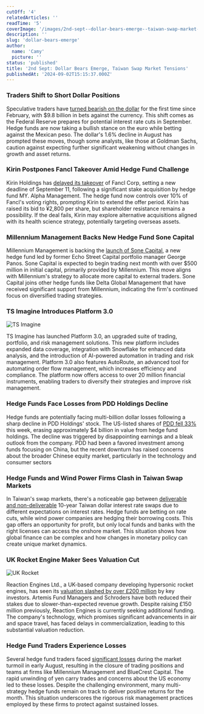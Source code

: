```yaml
---
cutOff: '4'
relatedArticles: ''
readTime: '5'
coverImage: '/images/2nd-sept--dollar-bears-emerge--taiwan-swap-market-tensions-b-I1NT.webp'
description: ''
slug: 'dollar-bears-emerge'
author:
  name: 'Camy'
  picture: ''
status: 'published'
title: '2nd Sept: Dollar Bears Emerge, Taiwan Swap Market Tensions'
publishedAt: '2024-09-02T15:15:37.000Z'
---
```


### Traders Shift to Short Dollar Positions

Speculative traders have [turned bearish on the dollar](https://www.bnnbloomberg.ca/investing/2024/08/30/speculative-traders-turn-short-dollar-as-fed-rate-cuts-loom/) for the first time since February, with $9.8 billion in bets against the currency. This shift comes as the Federal Reserve prepares for potential interest rate cuts in September. Hedge funds are now taking a bullish stance on the euro while betting against the Mexican peso. The dollar's 1.6% decline in August has prompted these moves, though some analysts, like those at Goldman Sachs, caution against expecting further significant weakening without changes in growth and asset returns.

### Kirin Postpones Fancl Takeover Amid Hedge Fund Challenge

Kirin Holdings has [delayed its takeover](https://www.hedgeweek.com/kirin-delays-fancl-takeover-bid-amid-hedge-fund-my-alpha-challenge/) of Fancl Corp, setting a new deadline of September 11, following a significant stake acquisition by hedge fund MY. Alpha Management. The hedge fund now controls over 10% of Fancl's voting rights, prompting Kirin to extend the offer period. Kirin has raised its bid to ¥2,800 per share, but shareholder resistance remains a possibility. If the deal fails, Kirin may explore alternative acquisitions aligned with its health science strategy, potentially targeting overseas assets.

### Millennium Management Backs New Hedge Fund Sone Capital

Millennium Management is backing the [launch of Sone Capital](https://www.hedgeweek.com/millennium-backs-new-hedge-fund-sone-capital/#:~:text=Millennium%20Management%20is%20set%20to,to%20a%20report%20by%20Bloomberg.), a new hedge fund led by former Echo Street Capital portfolio manager George Panos. Sone Capital is expected to begin trading next month with over $500 million in initial capital, primarily provided by Millennium. This move aligns with Millennium's strategy to allocate more capital to external traders. Sone Capital joins other hedge funds like Delta Global Management that have received significant support from Millennium, indicating the firm's continued focus on diversified trading strategies.

### TS Imagine Introduces Platform 3.0

![TS Imagine](/images/2nd-sept--dollar-bears-emerge--taiwan-swap-market-tensions-b-Q3Nj.webp)

TS Imagine has launched Platform 3.0, an upgraded suite of trading, portfolio, and risk management solutions. This new platform includes expanded data coverage, integration with Snowflake for enhanced data analysis, and the introduction of AI-powered automation in trading and risk management. Platform 3.0 also features AutoRoute, an advanced tool for automating order flow management, which increases efficiency and compliance. The platform now offers access to over 20 million financial instruments, enabling traders to diversify their strategies and improve risk management.

### Hedge Funds Face Losses from PDD Holdings Decline

Hedge funds are potentially facing multi-billion dollar losses following a sharp decline in PDD Holdings' stock. The US-listed shares of [PDD fell 33%](https://www.hedgeweek.com/hedge-funds-facing-potential-multi-billion-losses-from-pdd-holdings-crash/) this week, erasing approximately $4 billion in value from hedge fund holdings. The decline was triggered by disappointing earnings and a bleak outlook from the company. PDD had been a favored investment among funds focusing on China, but the recent downturn has raised concerns about the broader Chinese equity market, particularly in the technology and consumer sectors

### Hedge Funds and Wind Power Firms Clash in Taiwan Swap Markets

In Taiwan's swap markets, there's a noticeable gap between [deliverable and non-deliverable](https://www.bloomberg.com/news/articles/2024-08-30/hedge-funds-clash-with-wind-power-firms-in-taiwan-swap-markets) 10-year Taiwan dollar interest rate swaps due to different expectations on interest rates. Hedge funds are betting on rate cuts, while wind power companies are hedging their borrowing costs. This gap offers an opportunity for profit, but only local funds and banks with the right licenses can access the onshore market. This situation shows how global finance can be complex and how changes in monetary policy can create unique market dynamics.

### UK Rocket Engine Maker Sees Valuation Cut

![UK Rocket](/images/2nd-sept--dollar-bears-emerge--taiwan-swap-market-tensions-a-QyNT.webp)

Reaction Engines Ltd., a UK-based company developing hypersonic rocket engines, has seen its [valuation slashed by over £200 million](https://www.bnnbloomberg.ca/business/2024/08/30/bae-backed-uk-rocket-engine-maker-has-value-cut-by-225-million/) by key investors. Artemis Fund Managers and Schroders have both reduced their stakes due to slower-than-expected revenue growth. Despite raising £150 million previously, Reaction Engines is currently seeking additional funding. The company's technology, which promises significant advancements in air and space travel, has faced delays in commercialization, leading to this substantial valuation reduction.

### Hedge Fund Traders Experience Losses

Several hedge fund traders faced [significant losses](https://www.bnnbloomberg.ca/investing/2024/08/30/bluecrest-millennium-pods-faced-quick-closure-after-turmoil/) during the market turmoil in early August, resulting in the closure of trading positions and teams at firms like Millennium Management and BlueCrest Capital. The rapid unwinding of yen carry trades and concerns about the US economy led to these losses. Despite the challenging environment, many multi-strategy hedge funds remain on track to deliver positive returns for the month. This situation underscores the rigorous risk management practices employed by these firms to protect against sustained losses.